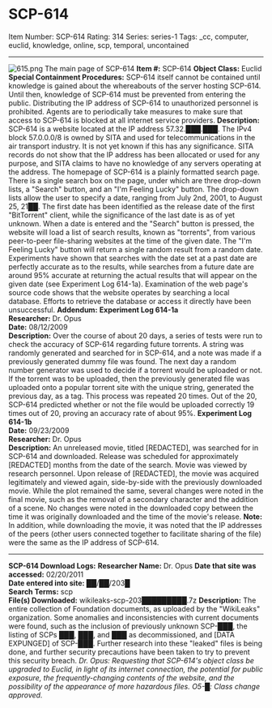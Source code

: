 # SCP-614
Item Number: SCP-614
Rating: 314
Series: series-1
Tags: _cc, computer, euclid, knowledge, online, scp, temporal, uncontained

---

![615.png](https://scp-wiki.wdfiles.com/local--files/scp-614/615.png)
The main page of SCP-614
**Item #:** SCP-614
**Object Class:** Euclid
**Special Containment Procedures:** SCP-614 itself cannot be contained until knowledge is gained about the whereabouts of the server hosting SCP-614. Until then, knowledge of SCP-614 must be prevented from entering the public. Distributing the IP address of SCP-614 to unauthorized personnel is prohibited. Agents are to periodically take measures to make sure that access to SCP-614 is blocked at all internet service providers.
**Description:** SCP-614 is a website located at the IP address 57.32.███.███. The IPv4 block 57.0.0.0/8 is owned by SITA and used for telecommunications in the air transport industry. It is not yet known if this has any significance. SITA records do not show that the IP address has been allocated or used for any purpose, and SITA claims to have no knowledge of any servers operating at the address.
The homepage of SCP-614 is a plainly formatted search page. There is a single search box on the page, under which are three drop-down lists, a "Search" button, and an "I'm Feeling Lucky" button. The drop-down lists allow the user to specify a date, ranging from July 2nd, 2001, to August 25, 21██. The first date has been identified as the release date of the first "BitTorrent" client, while the significance of the last date is as of yet unknown. When a date is entered and the "Search" button is pressed, the website will load a list of search results, known as "torrents", from various peer-to-peer file-sharing websites at the time of the given date. The "I'm Feeling Lucky" button will return a single random result from a random date. Experiments have shown that searches with the date set at a past date are perfectly accurate as to the results, while searches from a future date are around 95% accurate at returning the actual results that will appear on the given date (see Experiment Log 614-1a). Examination of the web page's source code shows that the website operates by searching a local database. Efforts to retrieve the database or access it directly have been unsuccessful.
**Addendum:**
**Experiment Log 614-1a**  
**Researcher:** Dr. Opus  
**Date:** 08/12/2009  
**Description:** Over the course of about 20 days, a series of tests were run to check the accuracy of SCP-614 regarding future torrents. A string was randomly generated and searched for in SCP-614, and a note was made if a previously generated dummy file was found. The next day a random number generator was used to decide if a torrent would be uploaded or not. If the torrent was to be uploaded, then the previously generated file was uploaded onto a popular torrent site with the unique string, generated the previous day, as a tag. This process was repeated 20 times. Out of the 20, SCP-614 predicted whether or not the file would be uploaded correctly 19 times out of 20, proving an accuracy rate of about 95%.
**Experiment Log 614-1b**  
**Date:** 09/23/2009  
**Researcher:** Dr. Opus  
**Description:** An unreleased movie, titled [REDACTED], was searched for in SCP-614 and downloaded. Release was scheduled for approximately [REDACTED] months from the date of the search. Movie was viewed by research personnel. Upon release of [REDACTED], the movie was acquired legitimately and viewed again, side-by-side with the previously downloaded movie. While the plot remained the same, several changes were noted in the final movie, such as the removal of a secondary character and the addition of a scene. No changes were noted in the downloaded copy between the time it was originally downloaded and the time of the movie's release.
**Note:** In addition, while downloading the movie, it was noted that the IP addresses of the peers (other users connected together to facilitate sharing of the file) were the same as the IP address of SCP-614.
* * *
**SCP-614 Download Logs:**
**Researcher Name:** Dr. Opus
**Date that site was accessed:** 02/20/2011  
**Date entered into site:** ██/██/203█  
**Search Terms:** scp  
**File(s) Downloaded:** wikileaks-scp-203█████████.7z
**Description:** The entire collection of Foundation documents, as uploaded by the "WikiLeaks" organization. Some anomalies and inconsistencies with current documents were found, such as the inclusion of previously unknown SCP-███, the listing of SCPs ███, ███, and ███ as decommissioned, and [DATA EXPUNGED] of SCP-███. Further research into these "leaked" files is being done, and further security precautions have been taken to try to prevent this security breach.
_Dr. Opus: Requesting that SCP-614's object class be upgraded to Euclid, in light of its internet connection, the potential for public exposure, the frequently-changing contents of the website, and the possibility of the appearance of more hazardous files._
_O5-█: Class change approved._